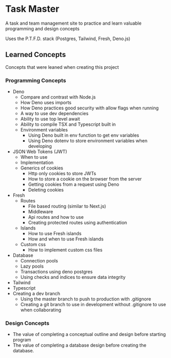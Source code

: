 # Task Master
A task and team management site to practice and 
learn valuable programming and design concepts

Uses the P.T.F.D. stack (Postgres, Tailwind, Fresh, Deno.js)

## Learned Concepts
Concepts that were leaned when creating this project
### Programming Concepts
- Deno
  - Compare and contrast with Node.js
  - How Deno uses imports
  - How Deno practices good security with allow flags when running
  - A way to use dev dependencies
  - Ability to use top level await
  - Ability to compile TSX and Typescript built in
  - Environment variables
    - Using Deno built in env function to get env variables
    - Using Deno dotenv to store environment variables when developing
- JSON Web Tokens (JWT)
  - When to use
  - Implementation
  - Generics of cookies
    - Http only cookies to store JWTs
    - How to store a cookie on the browser from the server
    - Getting cookies from a request using Deno
    - Deleting cookies
- Fresh
  - Routes
    - File based routing (similar to Next.js)
    - Middleware
    - Api routes and how to use
    - Creating protected routes using authentication
  - Islands
    - How to use Fresh islands
    - How and when to use Fresh islands
  - Custom css
    - How to implement custom css files
- Database
  - Connection pools
  - Lazy pools
  - Transactions using deno postgres
  - Using checks and indices to ensure data integrity
- Tailwind
- Typescript
- Creating a dev branch
  - Using the master branch to push to production with .gitignore
  - Creating a git branch to use in development without .gitignore to use when collaborating

### Design Concepts
- The value of completing a conceptual outline and design 
before starting program
- The value of completing a database design before 
creating the database.